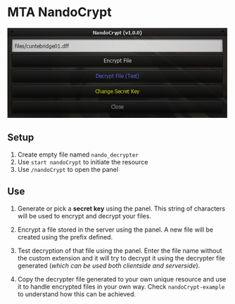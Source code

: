 # MTA NandoCrypt

![1](.github/1.png)

## Setup

1. Create empty file named `nando_decrypter`
2. Use `start nandoCrypt` to initiate the resource
3. Use `/nandoCrypt` to open the panel

## Use

1. Generate or pick a **secret key** using the panel.
This string of characters will be used to encrypt and decrypt your files.

2. Encrypt a file stored in the server using the panel.
A new file will be created using the prefix defined.

3. Test decryption of that file using the panel.
Enter the file name without the custom extension and it will try to decrypt it using the decrypter file generated (*which can be used both clientside and serverside*).

4. Copy the decrypter file generated to your own unique resource and use it to handle encrypted files in your own way.
Check `nandoCrypt-example` to understand how this can be achieved.

